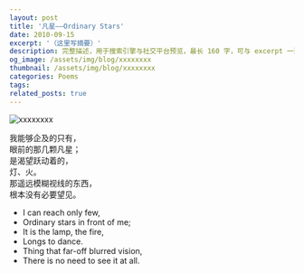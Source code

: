 ```yaml
---
layout: post
title: '凡星——Ordinary Stars'
date: 2010-09-15
excerpt: '（这里写摘要）'
description: 完整描述，用于搜索引擎与社交平台预览，最长 160 字，可与 excerpt 一致
og_image: /assets/img/blog/xxxxxxxx
thumbnail: /assets/img/blog/xxxxxxxx
categories: Poems
tags: 
related_posts: true
---
```


<img src="/assets/img/blog/xxxxxxxx" alt="xxxxxxxx">

我能够企及的只有，  
眼前的那几颗凡星；  
是渴望跃动着的，  
灯、火。  
那遥远模糊视线的东西，  
根本没有必要望见。

- I can reach only few,
- Ordinary stars in front of me;
- It is the lamp, the fire,
- Longs to dance.
- Thing that far-off blurred vision,
- There is no need to see it at all.